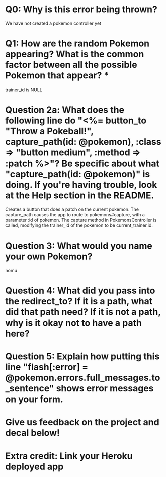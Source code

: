 # Q0: Why is this error being thrown?
We have not created a pokemon controller yet


# Q1: How are the random Pokemon appearing? What is the common factor between all the possible Pokemon that appear? *
trainer_id is NULL


# Question 2a: What does the following line do "<%= button_to "Throw a Pokeball!", capture_path(id: @pokemon), :class => "button medium", :method => :patch %>"? Be specific about what "capture_path(id: @pokemon)" is doing. If you're having trouble, look at the Help section in the README.
Creates a button that does a patch on the current pokemon. The capture_path causes the app to route to pokemons#capture, with a parameter :id of pokemon. The capture method in PokemonsController is called, modifying the trainer_id of the pokemon to be current_trainer.id.


# Question 3: What would you name your own Pokemon?
nomu


# Question 4: What did you pass into the redirect_to? If it is a path, what did that path need? If it is not a path, why is it okay not to have a path here?

# Question 5: Explain how putting this line "flash[:error] = @pokemon.errors.full_messages.to_sentence" shows error messages on your form.

# Give us feedback on the project and decal below!

# Extra credit: Link your Heroku deployed app
